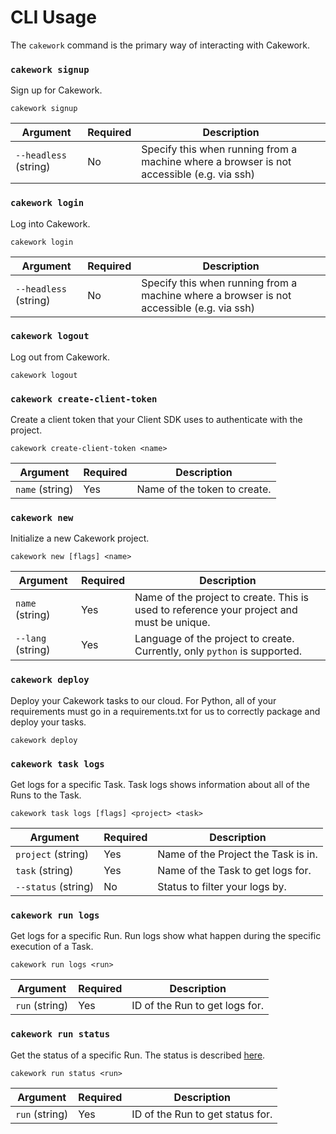 # CLI Usage
The ```cakework``` command is the primary way of interacting with Cakework.

### ```cakework signup```
Sign up for Cakework.

```
cakework signup
```
| Argument | Required | Description |
| --- | --- | --- |
| ```--headless``` (string) | No | Specify this when running from a machine where a browser is not accessible (e.g. via ssh) |


### ```cakework login```
Log into Cakework.

```
cakework login
```
| Argument | Required | Description |
| --- | --- | --- |
| ```--headless``` (string) | No | Specify this when running from a machine where a browser is not accessible (e.g. via ssh) |

### ```cakework logout```
Log out from Cakework.

```
cakework logout
```

### ```cakework create-client-token```
Create a client token that your Client SDK uses to authenticate with the project.

```
cakework create-client-token <name>
```

| Argument | Required | Description |
| --- | --- | --- |
| ```name``` (string) | Yes | Name of the token to create. |

### ```cakework new```
Initialize a new Cakework project.

```
cakework new [flags] <name> 
```

| Argument | Required | Description |
| --- | --- | --- |
| ```name``` (string) | Yes | Name of the project to create. This is used to reference your project and must be unique. |
| ```--lang``` (string) | Yes | Language of the project to create. Currently, only ```python``` is supported. |

### ```cakework deploy```
Deploy your Cakework tasks to our cloud. For Python, all of your requirements must go in a requirements.txt for us to correctly package and deploy your tasks.

```
cakework deploy
```

### ```cakework task logs```
Get logs for a specific Task. Task logs shows information about all of the Runs to the Task.

```
cakework task logs [flags] <project> <task>
```

| Argument | Required | Description |
| --- | --- | --- |
| ```project``` (string) | Yes | Name of the Project the Task is in. |
| ```task``` (string) | Yes | Name of the Task to get logs for. |
| ```--status``` (string) | No | Status to filter your logs by. |

### ```cakework run logs```
Get logs for a specific Run. Run logs show what happen during the specific execution of a Task.

```
cakework run logs <run>
```

| Argument | Required | Description |
| --- | --- | --- |
| ```run``` (string) | Yes | ID of the Run to get logs for. |

### ```cakework run status```
Get the status of a specific Run. The status is described [here](../cakeworksdk/client/python/usage#get_run_status).

```
cakework run status <run>
```

| Argument | Required | Description |
| --- | --- | --- |
| ```run``` (string) | Yes | ID of the Run to get status for. |
